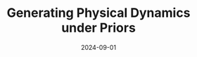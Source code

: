 ---
date: 2024-09-01
title: "Generating Physical Dynamics under Priors"
authors: "<strong>Zihan Zhou</strong>, Xiaoxue Wang, Tianshu Yu<sup>#</sup>"
collection: publications
category: conferences
permalink: /publication/generating-physical-dynamics-under-prior

excerpt: 'This paper addresses the challenge of generating physically feasible dynamics in a data-driven context by incorporating physical priors into diffusion-based generative models. While traditional generative approaches often fail to enforce fundamental physical laws, the proposed framework integrates two types of priors: distributional priors, such as roto-translational invariance, and physical feasibility priors, including conservation laws and PDE constraints. By embedding these priors into the generative process, the method efficiently produces realistic physical dynamics, such as trajectories and flows. Empirical evaluations demonstrate its effectiveness across various physical systems, highlighting its potential for advancing AI-driven scientific modeling.'

venue: 'ICLR2025'
paperurl: 'https://arxiv.org/pdf/2409.00730v2'
---